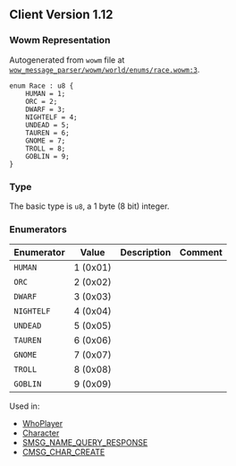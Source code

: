 ## Client Version 1.12

### Wowm Representation

Autogenerated from `wowm` file at [`wow_message_parser/wowm/world/enums/race.wowm:3`](https://github.com/gtker/wow_messages/tree/main/wow_message_parser/wowm/world/enums/race.wowm#L3).

```rust,ignore
enum Race : u8 {
    HUMAN = 1;
    ORC = 2;
    DWARF = 3;
    NIGHTELF = 4;
    UNDEAD = 5;
    TAUREN = 6;
    GNOME = 7;
    TROLL = 8;
    GOBLIN = 9;
}
```
### Type
The basic type is `u8`, a 1 byte (8 bit) integer.
### Enumerators
| Enumerator | Value  | Description | Comment |
| --------- | -------- | ----------- | ------- |
| `HUMAN` | 1 (0x01) |  |  |
| `ORC` | 2 (0x02) |  |  |
| `DWARF` | 3 (0x03) |  |  |
| `NIGHTELF` | 4 (0x04) |  |  |
| `UNDEAD` | 5 (0x05) |  |  |
| `TAUREN` | 6 (0x06) |  |  |
| `GNOME` | 7 (0x07) |  |  |
| `TROLL` | 8 (0x08) |  |  |
| `GOBLIN` | 9 (0x09) |  |  |

Used in:
* [WhoPlayer](whoplayer.md)
* [Character](character.md)
* [SMSG_NAME_QUERY_RESPONSE](smsg_name_query_response.md)
* [CMSG_CHAR_CREATE](cmsg_char_create.md)
